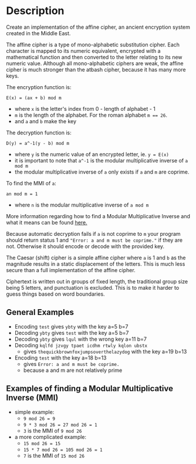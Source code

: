 # Description

Create an implementation of the affine cipher,
an ancient encryption system created in the Middle East.

The affine cipher is a type of mono-alphabetic substitution cipher.
Each character is mapped to its numeric equivalent, encrypted with
a mathematical function and then converted to the letter relating to
its new numeric value. Although all mono-alphabetic ciphers are weak,
the affine cipher is much stronger than the atbash cipher,
because it has many more keys.

The encryption function is:

  `E(x) = (ax + b) mod m`
  -  where `x` is the letter's index from 0 - length of alphabet - 1
  -  `m` is the length of the alphabet. For the roman alphabet `m == 26`.
  -  and `a` and `b` make the key

The decryption function is:

  `D(y) = a^-1(y - b) mod m`
  -  where `y` is the numeric value of an encrypted letter, ie. `y = E(x)`
  -  it is important to note that `a^-1` is the modular multiplicative inverse
     of `a mod m`
  -  the modular multiplicative inverse of `a` only exists if `a` and `m` are
     coprime.

To find the MMI of `a`:

  `an mod m = 1`
  -  where `n` is the modular multiplicative inverse of `a mod m`

More information regarding how to find a Modular Multiplicative Inverse
and what it means can be found [here.](https://en.wikipedia.org/wiki/Modular_multiplicative_inverse)

Because automatic decryption fails if `a` is not coprime to `m` your
program should return status 1 and `"Error: a and m must be coprime."`
if they are not.  Otherwise it should encode or decode with the
provided key.

The Caesar (shift) cipher is a simple affine cipher where `a` is 1 and
`b` as the magnitude results in a static displacement of the letters.
This is much less secure than a full implementation of the affine cipher.

Ciphertext is written out in groups of fixed length, the traditional group
size being 5 letters, and punctuation is excluded. This is to make it
harder to guess things based on word boundaries.

## General Examples

 - Encoding `test` gives `ybty` with the key a=5 b=7
 - Decoding `ybty` gives `test` with the key a=5 b=7
 - Decoding `ybty` gives `lqul` with the wrong key a=11 b=7
 - Decoding `kqlfd jzvgy tpaet icdhm rtwly kqlon ubstx`
   - gives `thequickbrownfoxjumpsoverthelazydog` with the key a=19 b=13
 - Encoding `test` with the key a=18 b=13
   - gives `Error: a and m must be coprime.`
   - because a and m are not relatively prime

## Examples of finding a Modular Multiplicative Inverse (MMI)

  - simple example:
    - `9 mod 26 = 9`
    - `9 * 3 mod 26 = 27 mod 26 = 1`
    - `3` is the MMI of `9 mod 26`
  - a more complicated example:
    - `15 mod 26 = 15`
    - `15 * 7 mod 26 = 105 mod 26 = 1`
    - `7` is the MMI of `15 mod 26`
